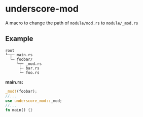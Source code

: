 # underscore-mod

A macro to change the path of `module/mod.rs` to `module/_mod.rs`

## Example

```
root
└─┬─ main.rs
  └─ foobar/
     └┬─ _mod.rs
      ├─ bar.rs
      └─ foo.rs
```

**main.rs:**

```rust
_mod!(foobar);
//...
use underscore_mod::_mod;
//...
fn main() {}
```
